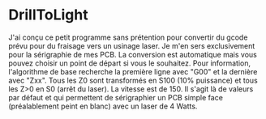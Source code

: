 # DrillToLight
J'ai conçu ce petit programme sans prétention pour convertir du gcode prévu pour du fraisage vers un usinage laser.
Je m'en sers exclusivement pour la sérigraphie de mes PCB.
La conversion est automatique mais vous pouvez choisir un point de départ si vous le souhaitez.
Pour information, l'algorithme de base recherche la première ligne avec "G00" et la dernière avec "Zxx".
Tous les Z0 sont transformés en S100 (10% puissance) et tous les Z>0 en S0 (arrêt du laser). La vitesse est de 150. Il s'agit là de valeurs par défaut et qui permettent de sérigraphier un PCB simple face (préalablement peint en blanc) avec un laser de 4 Watts.
